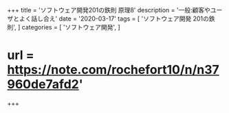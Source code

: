 +++
title = 'ソフトウェア開発201の鉄則 原理8'
description = '一般:顧客やユーザとよく話し合え'
date = '2020-03-17'
tags = [
    'ソフトウェア開発 201の鉄則',
]
categories = [
    'ソフトウェア開発',
]
# url = https://note.com/rochefort10/n/n37960de7afd2'
+++
